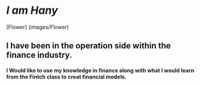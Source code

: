 # *I am Hany*
[Flower] (images/Flower)

## I have been in the operation side within the finance industry.

#### I Would like to use my knowledge in finance along with what I would learn from the Fintch class to creat financial models. 